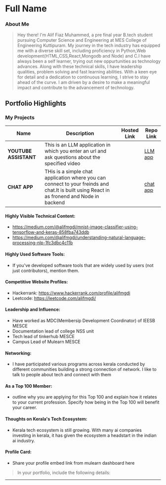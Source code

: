 # Full Name 

### About Me

> Hey there! I'm Alif Fiaz Muhammed, a pre final year B.tech student pursuing Computer Science and Engineering at MES College of Engineering Kuttipuram. My journey in the tech industry has equipped me with a diverse skill set, including proficiency in Python,Web development(HTML,CSS,React,Mongodb and Node) and C.I have always been a self learner, trying out new oppurtunities as technology advances. Along with these technical skills, I have leadership qualities, problem solving and fast learning abilities. With a keen eye for detail and a dedication to continuous learning, I strive to stay ahead of the curve. I am driven by a desire to make a meaningful impact and contribute to the advancement of technology.


## Portfolio Highlights
### My Projects

| Name                | Description                                                               | Hosted Link                              | Repo Link                                                      |
|---------------------|---------------------------------------------------------------------------|------------------------------------------|----------------------------------------------------------------|
| **YOUTUBE ASSISTANT**  | This is an LLM application in which you enter an url and ask questions about the specified video                                             |            |[LLM app](https://github.com/aliffiazmuhammed/youtube-assistant-LLM-app-.git)  
| **CHAT APP**  | THis is a simple chat application where you can connect to your freinds and chat.It is built using React in as fronend and Node in backend                                           |            |[chat app](https://github.com/aliffiazmuhammed/chat-app.git) 


#### Highly Visible Technical Content:

- https://medium.com/@alifmgdi/mnist-image-classifier-using-tensorflow-and-keras-858fba743ddb
- https://medium.com/@alifmgdi/understanding-natural-language-processing-nlp-1fc3dbc4c11b

#### Highly Used Software Tools:

- If you've developed software tools that are widely used by users (not just contributors), mention them.

#### Competitive Website Profiles:

- Hackerrank: https://www.hackerrank.com/profile/alifmgdi
- Leetcode: https://leetcode.com/alifmgdi/

#### Leadership and Influence:

- Have worked as MDC(Membersip Development Coordinator) of IEESB MESCE
- Documentation lead of college NSS unit
- Tech lead of tinkerhub MESCE
- Campus Lead of Mulearn MESCE

#### Networking:

- I have participated various programs across kerala conducted by different communities building a strong connection of network. I like to talk to people about tech and connect with them

#### As a Top 100 Member:

- outline why you are applying for this Top 100 and explain how it relates to your current profession. Specify how being in the Top 100 will benefit your career.

#### Thoughts on Kerala's Tech Ecosystem:

- Kerala tech ecosystem is still growing. With many ai companies investing in kerala, it has given the ecosystem a headstart in the indian ai industry.

#### Profile Card:

- Share your profile embed link from mulearn dashboard here

> In your portfolio, include the following details:

---
